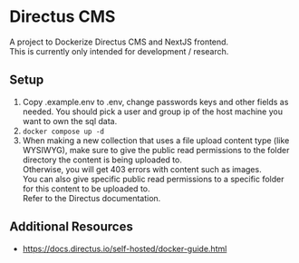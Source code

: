 # Directus CMS
A project to Dockerize Directus CMS and NextJS frontend.  
This is currently only intended for development / research.

## Setup
1. Copy .example.env to .env, change passwords keys and other fields as needed. You should pick a user and group ip of the host machine you want to own the sql data.
2. `docker compose up -d`
3. When making a new collection that uses a file upload content type (like WYSIWYG), make sure to give the public read permissions to the folder directory the content is being uploaded to.  
Otherwise, you will get 403 errors with content such as images.  
You can also give specific public read permissions to a specific folder for this content to be uploaded to.  
Refer to the Directus documentation.  

## Additional Resources
- https://docs.directus.io/self-hosted/docker-guide.html